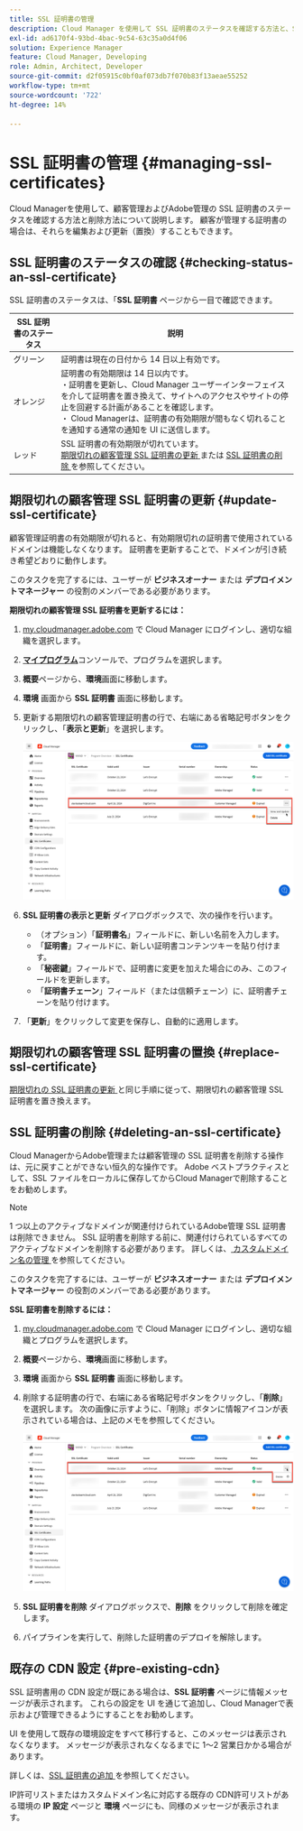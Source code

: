 ```yaml
---
title: SSL 証明書の管理
description: Cloud Manager を使用して SSL 証明書のステータスを確認する方法と、SSL 証明書を編集、置換、更新および削除する方法について説明します。
exl-id: ad6170f4-93bd-4bac-9c54-63c35a0d4f06
solution: Experience Manager
feature: Cloud Manager, Developing
role: Admin, Architect, Developer
source-git-commit: d2f05915c0bf0af073db7f070b83f13aeae55252
workflow-type: tm+mt
source-wordcount: '722'
ht-degree: 14%

---
```



# SSL 証明書の管理 {#managing-ssl-certificates}

Cloud Managerを使用して、顧客管理およびAdobe管理の SSL 証明書のステータスを確認する方法と削除方法について説明します。 顧客が管理する証明書の場合は、それらを編集および更新（置換）することもできます。

## SSL 証明書のステータスの確認 {#checking-status-an-ssl-certificate}

SSL 証明書のステータスは、「**SSL 証明書** ページから一目で確認できます。

| SSL 証明書のステータス | 説明 |
| --- | --- |
| グリーン | 証明書は現在の日付から 14 日以上有効です。 |
| オレンジ | 証明書の有効期限は 14 日以内です。<br>・証明書を更新し、Cloud Manager ユーザーインターフェイスを介して証明書を置き換えて、サイトへのアクセスやサイトの停止を回避する計画があることを確認します。<br>・ Cloud Managerは、証明書の有効期限が間もなく切れることを通知する通常の通知を UI に送信します。 |
| レッド | SSL 証明書の有効期限が切れています。<br>[ 期限切れの顧客管理 SSL 証明書の更新 ](#update-ssl-certificate) または [SSL 証明書の削除 ](#deleting-an-ssl-certificate) を参照してください。 |

## 期限切れの顧客管理 SSL 証明書の更新 {#update-ssl-certificate}

顧客管理証明書の有効期限が切れると、有効期限切れの証明書で使用されているドメインは機能しなくなります。 証明書を更新することで、ドメインが引き続き希望どおりに動作します。

このタスクを完了するには、ユーザーが **ビジネスオーナー** または **デプロイメントマネージャー** の役割のメンバーである必要があります。

**期限切れの顧客管理 SSL 証明書を更新するには：**

1. [my.cloudmanager.adobe.com](https://my.cloudmanager.adobe.com/) で Cloud Manager にログインし、適切な組織を選択します。
1. **[マイプログラム](/help/implementing/cloud-manager/navigation.md#my-programs)**&#x200B;コンソールで、プログラムを選択します。
1. **概要**&#x200B;ページから、**環境**&#x200B;画面に移動します。
1. **環境** 画面から **SSL 証明書** 画面に移動します。
1. 更新する期限切れの顧客管理証明書の行で、右端にある省略記号ボタンをクリックし、「**表示と更新**」を選択します。

   ![ 期限切れの顧客管理 SSL 証明書の更新 ](/help/implementing/cloud-manager/assets/ssl/ssl-cert-update.png)

1. **SSL 証明書の表示と更新** ダイアログボックスで、次の操作を行います。

   * （オプション）「**証明書名**」フィールドに、新しい名前を入力します。
   * 「**証明書**」フィールドに、新しい証明書コンテンツキーを貼り付けます。
   * 「**秘密鍵**」フィールドで、証明書に変更を加えた場合にのみ、このフィールドを更新します。
   * 「**証明書チェーン**」フィールド（または信頼チェーン）に、証明書チェーンを貼り付けます。

1. 「**更新**」をクリックして変更を保存し、自動的に適用します。

## 期限切れの顧客管理 SSL 証明書の置換 {#replace-ssl-certificate}

[ 期限切れの SSL 証明書の更新 ](#update-ssl-certificate) と同じ手順に従って、期限切れの顧客管理 SSL 証明書を置き換えます。

## SSL 証明書の削除 {#deleting-an-ssl-certificate}

Cloud ManagerからAdobe管理または顧客管理の SSL 証明書を削除する操作は、元に戻すことができない恒久的な操作です。 Adobe ベストプラクティスとして、SSL ファイルをローカルに保存してからCloud Managerで削除することをお勧めします。

>[!NOTE]
>
>1 つ以上のアクティブなドメインが関連付けられているAdobe管理 SSL 証明書は削除できません。 SSL 証明書を削除する前に、関連付けられているすべてのアクティブなドメインを削除する必要があります。 詳しくは、[ カスタムドメイン名の管理 ](/help/implementing/cloud-manager/custom-domain-names/managing-custom-domain-names.md) を参照してください。

このタスクを完了するには、ユーザーが **ビジネスオーナー** または **デプロイメントマネージャー** の役割のメンバーである必要があります。

**SSL 証明書を削除するには：**

1. [my.cloudmanager.adobe.com](https://my.cloudmanager.adobe.com/) で Cloud Manager にログインし、適切な組織とプログラムを選択します。
1. **概要**&#x200B;ページから、**環境**&#x200B;画面に移動します。
1. **環境** 画面から **SSL 証明書** 画面に移動します。
1. 削除する証明書の行で、右端にある省略記号ボタンをクリックし、「**削除**」を選択します。
次の画像に示すように、「削除」ボタンに情報アイコンが表示されている場合は、上記のメモを参照してください。

   ![ 情報アイコン付きの削除ボタン ](/help/implementing/cloud-manager/assets/ssl/ssl-cert-delete-infoicon.png)

1. **SSL 証明書を削除** ダイアログボックスで、**削除** をクリックして削除を確定します。
1. パイプラインを実行して、削除した証明書のデプロイを解除します。

## 既存の CDN 設定 {#pre-existing-cdn}

SSL 証明書用の CDN 設定が既にある場合は、**SSL 証明書** ページに情報メッセージが表示されます。 これらの設定を UI を通じて追加し、Cloud Managerで表示および管理できるようにすることをお勧めします。

UI を使用して既存の環境設定をすべて移行すると、このメッセージは表示されなくなります。 メッセージが表示されなくなるまでに 1～2 営業日かかる場合があります。

詳しくは、[SSL 証明書の追加 ](/help/implementing/cloud-manager/managing-ssl-certifications/add-ssl-certificate.md) を参照してください。

IP許可リストまたはカスタムドメイン名に対応する既存の CDN許可リストがある環境の **IP 設定** ページと **環境** ページにも、同様のメッセージが表示されます。
